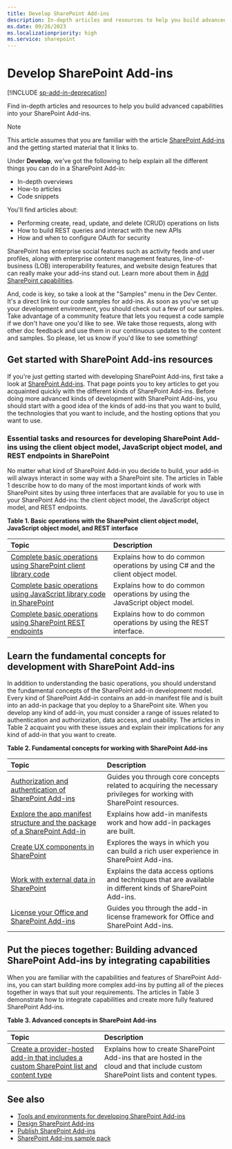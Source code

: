 ```yaml
---
title: Develop SharePoint Add-ins
description: In-depth articles and resources to help you build advanced capabilities into your SharePoint Add-ins.
ms.date: 09/26/2023
ms.localizationpriority: high
ms.service: sharepoint
---
```



# Develop SharePoint Add-ins

[!INCLUDE [sp-add-in-deprecation](../../includes/snippets/sp-add-in-deprecation.md)]

Find in-depth articles and resources to help you build advanced capabilities into your SharePoint Add-ins.

 
> [!NOTE]
> This article assumes that you are familiar with the article [SharePoint Add-ins](sharepoint-add-ins.md) and the getting started material that it links to.

Under **Develop**, we've got the following to help explain all the different things you can do in a SharePoint Add-in:

- In-depth overviews
- How-to articles
- Code snippets
    
 
You'll find articles about: 
 
- Performing create, read, update, and delete (CRUD) operations on lists
- How to build REST queries and interact with the new APIs
- How and when to configure OAuth for security
    
SharePoint has enterprise social features such as activity feeds and user profiles, along with enterprise content management features, line-of-business (LOB) interoperability features, and website design features that can really make your add-ins stand out. Learn more about them in [Add SharePoint capabilities](../general-development/add-sharepoint-capabilities.md).
 
And, code is key, so take a look at the "Samples" menu in the Dev Center. It's a direct link to our code samples for add-ins. As soon as you've set up your development environment, you should check out a few of our samples. Take advantage of a community feature that lets you request a code sample if we don't have one you'd like to see. We take those requests, along with other doc feedback and use them in our continuous updates to the content and samples. So please, let us know if you'd like to see something!

<a name="bk_gettingstarted"> </a>

## Get started with SharePoint Add-ins resources

If you're just getting started with developing SharePoint Add-ins, first take a look at [SharePoint Add-ins](sharepoint-add-ins.md). That page points you to key articles to get you acquainted quickly with the different kinds of SharePoint Add-ins. Before doing more advanced kinds of development with SharePoint Add-ins, you should start with a good idea of the kinds of add-ins that you want to build, the technologies that you want to include, and the hosting options that you want to use.

<a name="bk_essentials"> </a>

### Essential tasks and resources for developing SharePoint Add-ins using the client object model, JavaScript object model, and REST endpoints in SharePoint

No matter what kind of SharePoint Add-in you decide to build, your add-in will always interact in some way with a SharePoint site. The articles in Table 1 describe how to do many of the most important kinds of work with SharePoint sites by using three interfaces that are available for you to use in your SharePoint Add-ins: the client object model, the JavaScript object model, and REST endpoints.

**Table 1. Basic operations with the SharePoint client object model, JavaScript object model, and REST interface**

|**Topic**|**Description**|
|:-----|:-----|
| [Complete basic operations using SharePoint client library code](complete-basic-operations-using-sharepoint-client-library-code.md)|Explains how to do common operations by using C# and the client object model.|
| [Complete basic operations using JavaScript library code in SharePoint](complete-basic-operations-using-javascript-library-code-in-sharepoint.md)|Explains how to do common operations by using the JavaScript object model.|
| [Complete basic operations using SharePoint REST endpoints](complete-basic-operations-using-sharepoint-rest-endpoints.md)|Explains how to do common operations by using the REST interface.|

<a name="bk_fundamentals"> </a>

## Learn the fundamental concepts for development with SharePoint Add-ins

In addition to understanding the basic operations, you should understand the fundamental concepts of the SharePoint add-in development model. Every kind of SharePoint Add-in contains an add-in manifest file and is built into an add-in package that you deploy to a SharePoint site. When you develop any kind of add-in, you must consider a range of issues related to authentication and authorization, data access, and usability. The articles in Table 2 acquaint you with these issues and explain their implications for any kind of add-in that you want to create.

**Table 2. Fundamental concepts for working with SharePoint Add-ins**

|**Topic**|**Description**|
|:-----|:-----|
| [Authorization and authentication of SharePoint Add-ins](authorization-and-authentication-of-sharepoint-add-ins.md)|Guides you through core concepts related to acquiring the necessary privileges for working with SharePoint resources.|
| [Explore the app manifest structure and the package of a SharePoint Add-in](explore-the-app-manifest-structure-and-the-package-of-a-sharepoint-add-in.md)|Explains how add-in manifests work and how add-in packages are built.|
| [Create UX components in SharePoint](create-ux-components-in-sharepoint.md)|Explores the ways in which you can build a rich user experience in SharePoint Add-ins.|
| [Work with external data in SharePoint](work-with-external-data-in-sharepoint.md)|Explains the data access options and techniques that are available in different kinds of SharePoint Add-ins.|
| [License your Office and SharePoint Add-ins](/office/dev/store/license-your-add-ins)|Guides you through the add-in license framework for Office and SharePoint Add-ins.|

<a name="bk_integrate"> </a>

## Put the pieces together: Building advanced SharePoint Add-ins by integrating capabilities

When you are familiar with the capabilities and features of SharePoint Add-ins, you can start building more complex add-ins by putting all of the pieces together in ways that suit your requirements. The articles in Table 3 demonstrate how to integrate capabilities and create more fully featured SharePoint Add-ins.
 
**Table 3. Advanced concepts in SharePoint Add-ins**

|**Topic**|**Description**|
|:-----|:-----|
| [Create a provider-hosted add-in that includes a custom SharePoint list and content type](create-a-provider-hosted-add-in-that-includes-a-custom-sharepoint-list-and-conte.md)|Explains how to create SharePoint Add-ins that are hosted in the cloud and that include custom SharePoint lists and content types.|

## See also
<a name="bk_addresources"> </a>

-  [Tools and environments for developing SharePoint Add-ins](tools-and-environments-for-developing-sharepoint-add-ins.md) 
-  [Design SharePoint Add-ins](design-sharepoint-add-ins.md)
-  [Publish SharePoint Add-ins](publish-sharepoint-add-ins.md)
-  [SharePoint Add-ins sample pack](https://code.msdn.microsoft.com/office/Apps-for-SharePoint-sample-64c80184)
 
